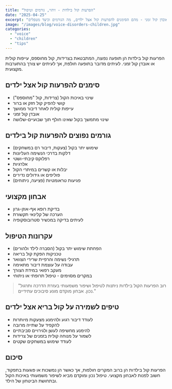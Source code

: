 ```yaml
---
title: "הפרעות קול בילדות - זיהוי, גורמים וטיפול"
date: "2025-04-25"
excerpt: "צרידות, קול מחוספס או אובדן קול זמני - מהם הסימנים להפרעות קול אצל ילדים, מה הגורמים וכיצד מטפלים?"
image: "/images/blog/voice-disorders-children.jpg"
categories:
  - "voice"
  - "children"
  - "tips"
---
```


הפרעות קול בילדות הן תופעה נפוצה, המתבטאת בצרידות, קול מחוספס, עייפות קולית או אובדן קול זמני. לעיתים מדובר בתופעה חולפת, אך לעיתים יש צורך בהתערבות מקצועית.

## סימנים להפרעות קול אצל ילדים

* שינוי באיכות הקול (צרידות, קול "מחוספס")
* קושי להפיק קול חזק או ברור
* עייפות קולית לאחר דיבור ממושך
* אובדן קול זמני
* שינוי מתמשך בקול שאינו חולף תוך שבועיים-שלושה

## גורמים נפוצים להפרעות קול בילדים

* שימוש יתר בקול (צעקות, דיבור רם במשחקים)
* דלקות בדרכי הנשימה העליונות
* רפלוקס קיבתי-ושטי
* אלרגיות
* יבלות או קשרים במיתרי הקול
* פוליפים או גידולים נדירים
* פגיעות טראומטיות (פציעה, ניתוחים)

## אבחון מקצועי

* בדיקת רופא אף-אוזן-גרון
* הערכה של קלינאי תקשורת
* לעיתים בדיקה במכשיר סטרובוסקופיה

## עקרונות הטיפול

* הפחתת שימוש יתר בקול (הסברה לילד ולהורים)
* טכניקות הפקת קול בריאה
* תרגילי נשימה והרפיית שרירי הצוואר
* עבודה על עוצמת דיבור מתאימה
* מעקב רפואי במידת הצורך
* במקרים מסוימים - טיפול תרופתי או ניתוחי

> "רוב הפרעות הקול בילדות ניתנות לטיפול ושיפור משמעותי בעזרת הדרכה ותרגול נכון. אבחון מוקדם מונע סיבוכים עתידיים."

## טיפים לשמירה על קול בריא אצל ילדים

* לעודד דיבור רגוע ולהימנע מצעקות מיותרות
* להקפיד על שתייה מרובה
* להימנע מחשיפה לעשן ולגירויים סביבתיים
* לשמור על מנוחה קולית בזמנים של צרידות
* לעודד שימוש במשחקים שקטים

## סיכום

הפרעות קול בילדות הן ברוב המקרים חולפות, אך כאשר הן נמשכות או פוגעות בתפקוד, חשוב לפנות לאבחון מקצועי. טיפול נכון ומוקדם מביא לשיפור משמעותי באיכות הקול ובתחושת הביטחון של הילד.

